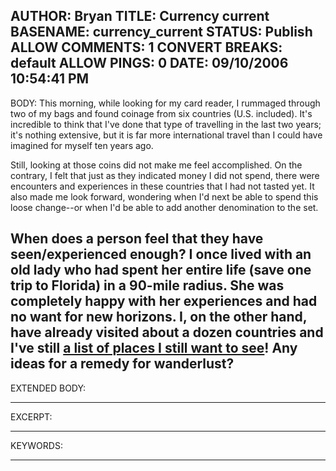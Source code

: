 AUTHOR: Bryan
TITLE: Currency current
BASENAME: currency_current
STATUS: Publish
ALLOW COMMENTS: 1
CONVERT BREAKS: __default__
ALLOW PINGS: 0
DATE: 09/10/2006 10:54:41 PM
-----
BODY:
This morning, while looking for my card reader, I rummaged through two of my bags and found coinage from six countries (U.S. included). It's incredible to think that I've done that type of travelling in the last two years; it's nothing extensive, but it is far more international travel than I could have imagined for myself ten years ago.

Still, looking at those coins did not make me feel accomplished. On the contrary, I felt that just as they indicated money I did not spend, there were encounters and experiences in these countries that I had not tasted yet. It also made me look forward, wondering when I'd next be able to spend this loose change--or when I'd be able to add another denomination to the set.

When does a person feel that they have seen/experienced enough? I once lived with an old lady who had spent her entire life (save one trip to Florida) in a 90-mile radius. She was completely happy with her experiences and had no want for new horizons. I, on the other hand, have already visited about a dozen countries and I've still <a href="http://www.43places.com/person/leftsider">a list of places I still want to see</a>! Any ideas for a remedy for wanderlust?
-----
EXTENDED BODY:

-----
EXCERPT:

-----
KEYWORDS:

-----


